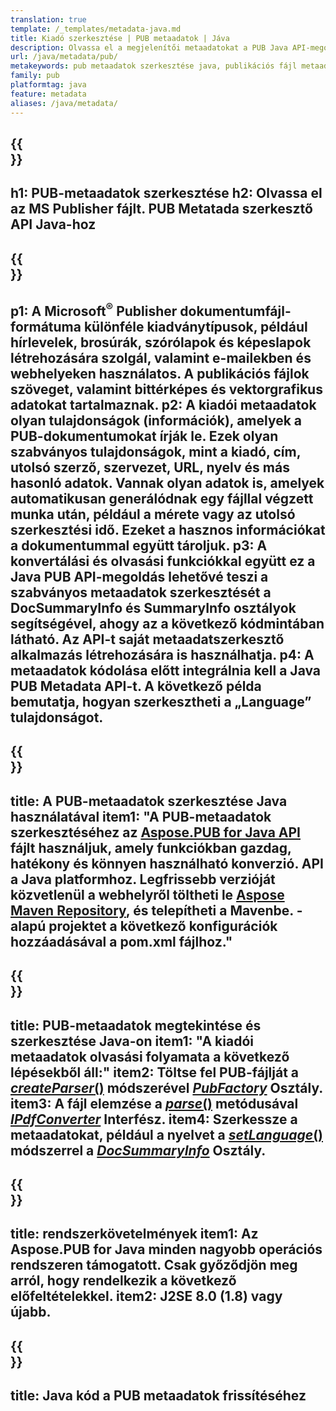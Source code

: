 ```yaml
---
translation: true
template: /_templates/metadata-java.md
title: Kiadó szerkesztése | PUB metaadatok | Jáva
description: Olvassa el a megjelenítői metaadatokat a PUB Java API-megoldással. A natív Java API hozzáférést biztosít a SummaryInfo és DocSummaryInfo tulajdonságokhoz.
url: /java/metadata/pub/
metakeywords: pub metaadatok szerkesztése java, publikációs fájl metaadatok java, kiadói metaadat szerkesztő java, publikációs fájl olvasása metaadatok java, publikációs metaadatok olvasása java
family: pub
platformtag: java
feature: metadata
aliases: /java/metadata/
---
```


{{<section banner>}}
---
h1: PUB-metaadatok szerkesztése
h2: Olvassa el az MS Publisher fájlt. PUB Metatada szerkesztő API Java-hoz
---

{{<section overview>}}
---
p1: A Microsoft<sup>®</sup> Publisher dokumentumfájl-formátuma különféle kiadványtípusok, például hírlevelek, brosúrák, szórólapok és képeslapok létrehozására szolgál, valamint e-mailekben és webhelyeken használatos. A publikációs fájlok szöveget, valamint bittérképes és vektorgrafikus adatokat tartalmaznak.
p2: A kiadói metaadatok olyan tulajdonságok (információk), amelyek a PUB-dokumentumokat írják le. Ezek olyan szabványos tulajdonságok, mint a kiadó, cím, utolsó szerző, szervezet, URL, nyelv és más hasonló adatok. Vannak olyan adatok is, amelyek automatikusan generálódnak egy fájllal végzett munka után, például a mérete vagy az utolsó szerkesztési idő. Ezeket a hasznos információkat a dokumentummal együtt tároljuk.
p3: A konvertálási és olvasási funkciókkal együtt ez a Java PUB API-megoldás lehetővé teszi a szabványos metaadatok szerkesztését a DocSummaryInfo és SummaryInfo osztályok segítségével, ahogy az a következő kódmintában látható. Az API-t saját metaadatszerkesztő alkalmazás létrehozására is használhatja.
p4: A metaadatok kódolása előtt integrálnia kell a Java PUB Metadata API-t. A következő példa bemutatja, hogyan szerkesztheti a „Language” tulajdonságot.
---

{{<section widget>}}
---
title: A PUB-metaadatok szerkesztése Java használatával
item1: "A PUB-metaadatok szerkesztéséhez az [Aspose.PUB for Java API](https://products.aspose.com/pub/java/) fájlt használjuk, amely funkciókban gazdag, hatékony és könnyen használható konverzió. API a Java platformhoz. Legfrissebb verzióját közvetlenül a webhelyről töltheti le [Aspose Maven Repository](https://repository.aspose.com/pub/), és telepítheti a Mavenbe. -alapú projektet a következő konfigurációk hozzáadásával a pom.xml fájlhoz."
---

{{<section feature1>}}
---
title: PUB-metaadatok megtekintése és szerkesztése Java-on
item1: "A kiadói metaadatok olvasási folyamata a következő lépésekből áll:"
item2: Töltse fel PUB-fájlját a [*createParser*()](https://reference.aspose.com/pub/java/com.aspose.pub/PubFactory#createParser-java.lang.String-) módszerével [*PubFactory*](https://reference.aspose.com/pub/java/com.aspose.pub/PubFactory) Osztály.
item3: A fájl elemzése a [*parse*()](https://reference.aspose.com/pub/java/com.aspose.pub/IPubParser#parse--) metódusával [*IPdfConverter*](https://reference.aspose.com/pub/java/com.aspose.pub/IPubParser) Interfész.
item4: Szerkessze a metaadatokat, például a nyelvet a [*setLanguage*()](https://reference.aspose.com/pub/java/com.aspose.pub/DocSummaryInfo#setLanguage-java.lang.String-) módszerrel a [*DocSummaryInfo*](https://reference.aspose.com/pub/java/com.aspose.pub/DocSummaryInfo) Osztály.
---

{{<section feature2>}}
---
title: rendszerkövetelmények
item1: Az Aspose.PUB for Java minden nagyobb operációs rendszeren támogatott. Csak győződjön meg arról, hogy rendelkezik a következő előfeltételekkel.
item2: J2SE 8.0 (1.8) vagy újabb.
---

{{<section codeexample>}}
---
title: Java kód a PUB metaadatok frissítéséhez
---
